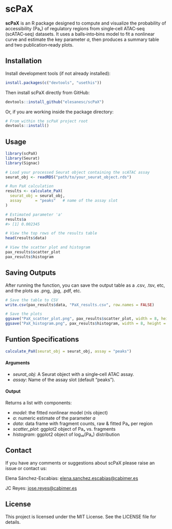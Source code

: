 
<!-- README.md is generated from README.Rmd. Please edit that file -->

# scPaX

**scPaX** is an R package designed to compute and visualize the
probability of accessibility (Paₓ) of regulatory regions from
single‑cell ATAC‑seq (scATAC‑seq) datasets. It uses a balls‑into‑bins
model to fit a nonlinear curve and estimate the key parameter *a*, then
produces a summary table and two publication‑ready plots.

## Installation

Install development tools (if not already installed):

``` r
install.packages(c("devtools", "usethis"))
```

Then install scPaX directly from GitHub:

``` r
devtools::install_github("elesanesc/scPaX")
```

Or, if you are working inside the package directory:

``` r
# From within the scPaX project root
devtools::install()
```

## Usage

``` r
library(scPaX)
library(Seurat)
library(Signac)

# Load your processed Seurat object containing the scATAC assay
seurat_obj <- readRDS("path/to/your_seurat_object.rds")

# Run PaX calculation
results <- calculate_PaX(
  seurat_obj = seurat_obj,
  assay      = "peaks"   # name of the assay slot
)

# Estimated parameter 'a'
results$a
#> [1] 0.002345

# View the top rows of the results table
head(results$data)

# View the scatter plot and histogram
pax_results$scatter_plot
pax_results$histogram
```

## Saving Outputs

After running the function, you can save the output table as a .csv,
.tsv, etc, and the plots as .png, .jpg, .pdf, etc.

``` r
# Save the table to CSV
write.csv(pax_results$data, "PaX_results.csv", row.names = FALSE)

# Save the plots
ggsave("PaX_scatter_plot.png", pax_results$scatter_plot, width = 8, height = 6)
ggsave("PaX_histogram.png", pax_results$histogram, width = 8, height = 6)
```

## Funtion Specifications

``` r
calculate_PaX(seurat_obj = seurat_obj, assay = "peaks")
```

#### Arguments

  - *seurat\_obj*: A Seurat object with a single‑cell ATAC assay.
  - *assay*: Name of the assay slot (default “peaks”).

#### Output

Returns a list with components: 

  - *model*: the fitted nonlinear model (nls object) 
  - *a*: numeric estimate of the parameter *a* 
  - *data*: data frame with fragment counts, raw & fitted Paₓ per region 
  - *scatter\_plot*: ggplot2 object of Paₓ vs. fragments 
  - *histogram*: ggplot2 object of log₁₀(Paₓ) distribution

## Contact

If you have any comments or suggestions about scPaX please raise an
issue or contact us:

Elena Sánchez-Escabias: <elena.sanchez.escabias@cabimer.es>

JC Reyes: <jose.reyes@cabimer.es>

## License

This project is licensed under the MIT License. See the LICENSE file for
details.

